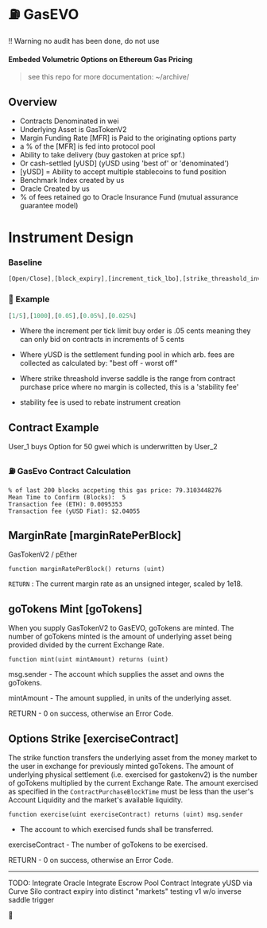 # ⛽️ GasEVO 

!! Warning 
	no audit has been done, do not use

#### Embeded Volumetric Options on Ethereum Gas Pricing 

> see this repo for more documentation: ~/archive/


## Overview
- Contracts Denominated in wei
- Underlying Asset is GasTokenV2
- Margin Funding Rate [MFR] is Paid to the originating options party 
-  a % of the [MFR] is fed into protocol pool 
-  Ability to take delivery (buy gastoken at price spf.)
-  Or cash-settled [yUSD] (yUSD using 'best of' or 'denominated')
-  [yUSD] = Ability to accept multiple stablecoins to fund position
-  Benchmark Index created by us
-  Oracle Created by us 
-  % of fees retained go to Oracle Insurance Fund (mutual assurance guarantee model)

# Instrument Design

### Baseline
```javascript
[Open/Close],[block_expiry],[increment_tick_lbo],[strike_threashold_inverse_saddle],[yUSD(MFR)]
```
### 🎯 Example
```javascript
[1/5],[1000],[0.05],[0.05%],[0.025%]
```
* Where the increment per tick limit buy order is .05 cents meaning they can only bid on contracts in increments of 5 cents

* Where yUSD is the settlement funding pool in which arb. fees are collected as calculated by: "best off - worst off"

* Where strike threashold inverse saddle is the range from contract purchase price where no margin is collected, this is a 'stability fee'

* stability fee is used to rebate instrument creation



## Contract Example

User_1 buys Option for 50 gwei which is underwritten by User_2

### ⛽️ GasEvo Contract Calculation 

```
% of last 200 blocks accpeting this gas price: 79.3103448276
Mean Time to Confirm (Blocks):	5
Transaction fee (ETH): 0.0095353
Transaction fee (yUSD Fiat): $2.04055
```



## MarginRate [marginRatePerBlock]

GasTokenV2 / pEther

`function marginRatePerBlock() returns (uint)`

`RETURN` : The current margin rate as an unsigned integer, scaled by 1e18.



## goTokens Mint [goTokens]
When you supply GasTokenV2 to GasEVO, goTokens are minted. The number of goTokens minted is the amount of underlying asset being provided divided by the current Exchange Rate.

`function mint(uint mintAmount) returns (uint)`

msg.sender - The account which supplies the asset and owns the goTokens.

mintAmount - The amount supplied, in units of the underlying asset.

RETURN - 0 on success, otherwise an Error Code.

## Options Strike [exerciseContract]
The strike function transfers the underlying asset from the money market to the user in exchange for previously minted goTokens. The amount of underlying physical settlement (i.e. exercised for gastokenv2) is the number of goTokens multiplied by the current Exchange Rate. The amount exercised as specified in the `ContractPurchaseBlockTime` must be less than the user's Account Liquidity and the market's available liquidity.

`function exercise(uint exerciseContract) returns (uint)
msg.sender`

- The account to which exercised funds shall be transferred.

exerciseContract - The number of goTokens to be exercised.

RETURN - 0 on success, otherwise an Error Code.

---

TODO:
Integrate Oracle 
Integrate Escrow Pool Contract
Integrate yUSD via Curve
Silo contract expiry into distinct "markets"
testing 
v1 w/o inverse saddle trigger


🚧 